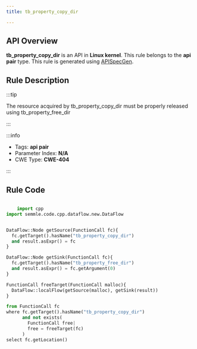```yaml
---
title: tb_property_copy_dir

---
```



## API Overview
**tb_property_copy_dir** is an API in **Linux kernel**. This rule belongs to the **api pair** type. This rule is generated using [APISpecGen](../../tools/APISpecGen).
## Rule Description

:::tip

The resource acquired by tb_property_copy_dir must be properly released using tb_property_free_dir

:::

:::info

- Tags: **api pair**
- Parameter Index: **N/A**
- CWE Type: **CWE-404**

:::

## Rule Code
```python

    import cpp
import semmle.code.cpp.dataflow.new.DataFlow


DataFlow::Node getSource(FunctionCall fc){
  fc.getTarget().hasName("tb_property_copy_dir")
  and result.asExpr() = fc
}

DataFlow::Node getSink(FunctionCall fc){
  fc.getTarget().hasName("tb_property_free_dir")
  and result.asExpr() = fc.getArgument(0)
}

FunctionCall freeTarget(FunctionCall malloc){
  DataFlow::localFlow(getSource(malloc), getSink(result))
}

from FunctionCall fc
where fc.getTarget().hasName("tb_property_copy_dir")
      and not exists(
        FunctionCall free| 
        free = freeTarget(fc)
      )
select fc.getLocation()

    
```